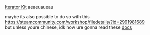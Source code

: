 [Iterator Kit](https://steamcommunity.com/sharedfiles/filedetails/?id=3072891344) aeaeuaueau

maybe its also possible to do so with this  
https://steamcommunity.com/workshop/filedetails/?id=2991981689  
but unless youre chinese, idk how ure gonna read these [docs](https://github.com/HarvieSorroway/EmgTx/wiki)